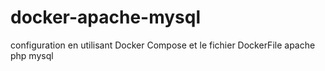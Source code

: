 # docker-apache-mysql
configuration en utilisant Docker Compose et le fichier DockerFile
apache php mysql
